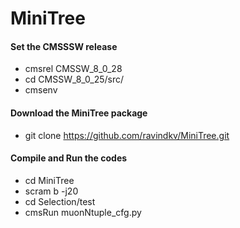 # MiniTree

#### Set the CMSSSW release ####

* cmsrel CMSSW_8_0_28
* cd CMSSW_8_0_25/src/
* cmsenv

#### Download the MiniTree package ####

* git clone https://github.com/ravindkv/MiniTree.git

#### Compile and Run the codes ####

* cd MiniTree 
* scram b -j20
* cd Selection/test
* cmsRun muonNtuple_cfg.py

